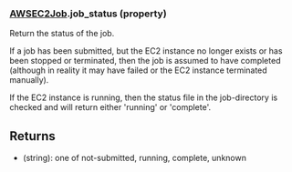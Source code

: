 ### [AWSEC2Job](AWSEC2Job.md).job_status (property)




Return the status of the job.

If a job has been submitted, but the EC2 instance no longer exists or has
been stopped or terminated, then the job is assumed to have completed
(although in reality it may have failed or the EC2 instance terminated
manually).

If the EC2 instance is running, then the status file in the job-directory
is checked and will return either 'running' or 'complete'.


Returns
-----------
* (string): one of not-submitted, running, complete, unknown

